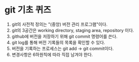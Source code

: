 # git 기초 퀴즈
1. git의 사전적 정의는 "(중앙) 버전 관리 프로그램"이다.
2. git의 3공간은 working directory, staging area, repository 이다.
3. github에 버전을 저장하기 위해 git commit 명령어를 쓴다.
4. git log를 통해 버전 기록들의 목록을 확인할 수 있다.
5. 버전을 기록하는 프로세스는 git add -> git commit이다.
6. 변경사항은 6하원칙에 따라 직접 남겨야 한다.